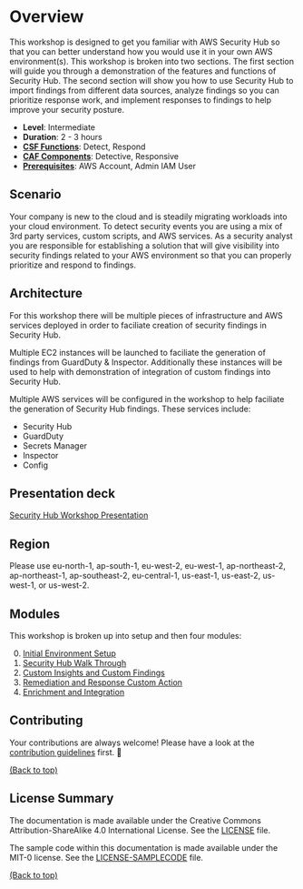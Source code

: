 # Overview

This workshop is designed to get you familiar with AWS Security Hub so that you can better understand how you would use it in your own AWS environment(s). This workshop is broken into two sections. The first section will guide you through a demonstration of the features and functions of Security Hub. The second section will show you how to use Security Hub to import findings from different data sources, analyze findings so you can prioritize response work, and implement responses to findings to help improve your security posture. 



* **Level**: Intermediate
* **Duration**: 2 - 3 hours
* **<a href="https://www.nist.gov/cyberframework/online-learning/components-framework" target="_blank">CSF Functions</a>**: Detect, Respond
* **<a href="https://d0.awsstatic.com/whitepapers/AWS_CAF_Security_Perspective.pdf" target="_blank">CAF Components</a>**: Detective, Responsive
* **<a href="https://awssecworkshops.com/getting-started/" target="_blank">Prerequisites</a>**: AWS Account, Admin IAM User

## Scenario

Your company is new to the cloud and is steadily migrating workloads into your cloud environment.  To detect security events you are using a mix of 3rd party services, custom scripts, and AWS services.  As a security analyst you are responsible for establishing a solution that will give visibility into security findings related to your AWS environment so that you can properly prioritize and respond to findings.   

## Architecture

For this workshop there will be multiple pieces of infrastructure and AWS services deployed in order to faciliate creation of security findings in Security Hub.  

Multiple EC2 instances will be launched to faciliate the generation of findings from GuardDuty & Inspector.  Additionally these instances will be used to help with demonstration of integration of custom findings into Security Hub.

Multiple AWS services will be configured in the workshop to help faciliate the generation of Security Hub findings.  These services include:
* Security Hub
* GuardDuty 
* Secrets Manager
* Inspector
* Config


## Presentation deck
[Security Hub Workshop Presentation](./security-hub-workshop-presentation.pdf)

## Region
Please use eu-north-1, ap-south-1, eu-west-2, eu-west-1, ap-northeast-2, ap-northeast-1, ap-southeast-2, eu-central-1, us-east-1, us-east-2, us-west-1, or us-west-2.

## Modules

This workshop is broken up into setup and then four modules: 

0. [Initial Environment Setup ](./00-environment-setup.md)
1. [Security Hub Walk Through ](./01-security-hub-walk-through.md)
2. [Custom Insights and Custom Findings](./02-custom-insights-findings.md) 
3. [Remediation and Response Custom Action](./03-remediation-and-response.md) 
4. [Enrichment and Integration](./04-enrichment-and-integration.md)



## Contributing
Your contributions are always welcome! Please have a look at the [contribution guidelines](contribute.md) first. :tada:

[(Back to top)](#Overview)

## License Summary

The documentation is made available under the Creative Commons Attribution-ShareAlike 4.0 International License. See the [LICENSE](LICENSE) file.

The sample code within this documentation is made available under the MIT-0 license. See the [LICENSE-SAMPLECODE](LICENSE-SAMPLECODE.md) file.

[(Back to top)](#Overview)
